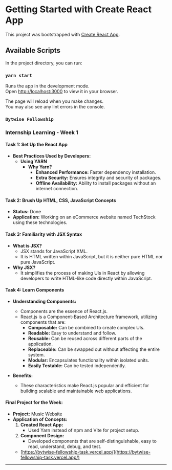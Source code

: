 # Getting Started with Create React App

This project was bootstrapped with [Create React App](https://github.com/facebook/create-react-app).

## Available Scripts

In the project directory, you can run:

### `yarn start`

Runs the app in the development mode.\
Open [http://localhost:3000](http://localhost:3000) to view it in your browser.

The page will reload when you make changes.\
You may also see any lint errors in the console.

### `Bytwise Fellowship`

### Internship Learning - Week 1

#### Task 1: Set Up the React App
- **Best Practices Used by Developers:**
  - **Using YARN**
    - **Why Yarn?**
      - **Enhanced Performance:** Faster dependency installation.
      - **Extra Security:** Ensures integrity and security of packages.
      - **Offline Availability:** Ability to install packages without an internet connection.

#### Task 2: Brush Up HTML, CSS, JavaScript Concepts
- **Status:** Done
- **Application:** Working on an eCommerce website named TechStock using these technologies.

#### Task 3: Familiarity with JSX Syntax
- **What is JSX?**
  - JSX stands for JavaScript XML.
  - It is HTML written within JavaScript, but it is neither pure HTML nor pure JavaScript.
- **Why JSX?**
  - It simplifies the process of making UIs in React by allowing developers to write HTML-like code directly within JavaScript.

#### Task 4: Learn Components
- **Understanding Components:**
  - Components are the essence of React.js.
  - React.js is a Component-Based Architecture framework, utilizing components that are:
    - **Composable:** Can be combined to create complex UIs.
    - **Readable:** Easy to understand and follow.
    - **Reusable:** Can be reused across different parts of the application.
    - **Replaceable:** Can be swapped out without affecting the entire system.
    - **Modular:** Encapsulates functionality within isolated units.
    - **Easily Testable:** Can be tested independently.

- **Benefits:**
  - These characteristics make React.js popular and efficient for building scalable and maintainable web applications.

#### Final Project for the Week:
- **Project:** Music Website
- **Application of Concepts:**
  1. **Created React App:**
     - Used Yarn instead of npm and Vite for project setup.
  2. **Component Design:**
     - Developed components that are self-distinguishable, easy to read, understand, debug, and test.
  - [https://bytwise-fellowship-task.vercel.app/](https://bytwise-fellowship-task.vercel.app/)

---



